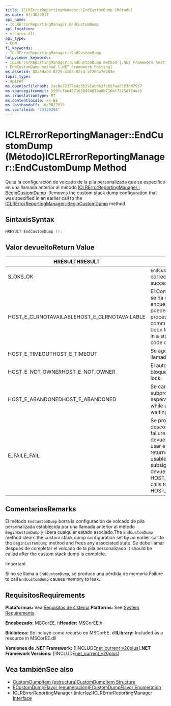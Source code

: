 ```yaml
---
title: ICLRErrorReportingManager::EndCustomDump (Método)
ms.date: 03/30/2017
api_name:
- ICLRErrorReportingManager.EndCustomDump
api_location:
- mscoree.dll
api_type:
- COM
f1_keywords:
- ICLRErrorReportingManager::EndCustomDump
helpviewer_keywords:
- ICLRErrorReportingManager::EndCustomDump method [.NET Framework hosting]
- EndCustomDump method [.NET Framework hosting]
ms.assetid: 88a5da04-8729-4108-82c4-af206a7d483e
topic_type:
- apiref
ms.openlocfilehash: 2acbe72377e4c5b291ab062fcb5faa6503bd7937
ms.sourcegitcommit: 559fcfbe4871636494870a8b716bf7325df34ac5
ms.translationtype: MT
ms.contentlocale: es-ES
ms.lasthandoff: 10/30/2019
ms.locfileid: "73129294"
---
```

# <a name="iclrerrorreportingmanagerendcustomdump-method"></a><span data-ttu-id="9ed0d-102">ICLRErrorReportingManager::EndCustomDump (Método)</span><span class="sxs-lookup"><span data-stu-id="9ed0d-102">ICLRErrorReportingManager::EndCustomDump Method</span></span>
<span data-ttu-id="9ed0d-103">Quita la configuración de volcado de la pila personalizada que se especificó en una llamada anterior al método [ICLRErrorReportingManager:: BeginCustomDump](../../../../docs/framework/unmanaged-api/hosting/iclrerrorreportingmanager-begincustomdump-method.md) .</span><span class="sxs-lookup"><span data-stu-id="9ed0d-103">Removes the custom stack dump configuration that was specified in an earlier call to the [ICLRErrorReportingManager::BeginCustomDump](../../../../docs/framework/unmanaged-api/hosting/iclrerrorreportingmanager-begincustomdump-method.md) method.</span></span>  
  
## <a name="syntax"></a><span data-ttu-id="9ed0d-104">Sintaxis</span><span class="sxs-lookup"><span data-stu-id="9ed0d-104">Syntax</span></span>  
  
```cpp  
HRESULT EndCustomDump ();  
```  
  
## <a name="return-value"></a><span data-ttu-id="9ed0d-105">Valor devuelto</span><span class="sxs-lookup"><span data-stu-id="9ed0d-105">Return Value</span></span>  
  
|<span data-ttu-id="9ed0d-106">HRESULT</span><span class="sxs-lookup"><span data-stu-id="9ed0d-106">HRESULT</span></span>|<span data-ttu-id="9ed0d-107">Descripción</span><span class="sxs-lookup"><span data-stu-id="9ed0d-107">Description</span></span>|  
|-------------|-----------------|  
|<span data-ttu-id="9ed0d-108">S_OK</span><span class="sxs-lookup"><span data-stu-id="9ed0d-108">S_OK</span></span>|<span data-ttu-id="9ed0d-109">`EndCustomDump` devolvió correctamente.</span><span class="sxs-lookup"><span data-stu-id="9ed0d-109">`EndCustomDump` returned successfully.</span></span>|  
|<span data-ttu-id="9ed0d-110">HOST_E_CLRNOTAVAILABLE</span><span class="sxs-lookup"><span data-stu-id="9ed0d-110">HOST_E_CLRNOTAVAILABLE</span></span>|<span data-ttu-id="9ed0d-111">El Common Language Runtime (CLR) no se ha cargado en un proceso o el CLR se encuentra en un estado en el que no puede ejecutar código administrado ni procesar la llamada correctamente.</span><span class="sxs-lookup"><span data-stu-id="9ed0d-111">The common language runtime (CLR) has not been loaded into a process, or the CLR is in a state in which it cannot run managed code or process the call successfully.</span></span>|  
|<span data-ttu-id="9ed0d-112">HOST_E_TIMEOUT</span><span class="sxs-lookup"><span data-stu-id="9ed0d-112">HOST_E_TIMEOUT</span></span>|<span data-ttu-id="9ed0d-113">Se agotó el tiempo de espera de la llamada.</span><span class="sxs-lookup"><span data-stu-id="9ed0d-113">The call timed out.</span></span>|  
|<span data-ttu-id="9ed0d-114">HOST_E_NOT_OWNER</span><span class="sxs-lookup"><span data-stu-id="9ed0d-114">HOST_E_NOT_OWNER</span></span>|<span data-ttu-id="9ed0d-115">El autor de la llamada no posee el bloqueo.</span><span class="sxs-lookup"><span data-stu-id="9ed0d-115">The caller does not own the lock.</span></span>|  
|<span data-ttu-id="9ed0d-116">HOST_E_ABANDONED</span><span class="sxs-lookup"><span data-stu-id="9ed0d-116">HOST_E_ABANDONED</span></span>|<span data-ttu-id="9ed0d-117">Se canceló un evento mientras un subproceso o fibra bloqueados estaba esperando en él.</span><span class="sxs-lookup"><span data-stu-id="9ed0d-117">An event was canceled while a blocked thread or fiber was waiting on it.</span></span>|  
|<span data-ttu-id="9ed0d-118">E_FAIL</span><span class="sxs-lookup"><span data-stu-id="9ed0d-118">E_FAIL</span></span>|<span data-ttu-id="9ed0d-119">Se produjo un error grave desconocido.</span><span class="sxs-lookup"><span data-stu-id="9ed0d-119">An unknown catastrophic failure occurred.</span></span> <span data-ttu-id="9ed0d-120">Una vez que un método devuelve E_FAIL, el CLR ya no se puede usar en el proceso.</span><span class="sxs-lookup"><span data-stu-id="9ed0d-120">After a method returns E_FAIL, the CLR is no longer usable within the process.</span></span> <span data-ttu-id="9ed0d-121">Las llamadas subsiguientes a métodos de hospedaje devuelven HOST_E_CLRNOTAVAILABLE.</span><span class="sxs-lookup"><span data-stu-id="9ed0d-121">Subsequent calls to hosting methods return HOST_E_CLRNOTAVAILABLE.</span></span>|  
  
## <a name="remarks"></a><span data-ttu-id="9ed0d-122">Comentarios</span><span class="sxs-lookup"><span data-stu-id="9ed0d-122">Remarks</span></span>  
 <span data-ttu-id="9ed0d-123">El método `EndCustomDump` borra la configuración de volcado de pila personalizada establecida por una llamada anterior al método `BeginCustomDump` y libera cualquier estado asociado.</span><span class="sxs-lookup"><span data-stu-id="9ed0d-123">The `EndCustomDump` method clears the custom stack dump configuration set by an earlier call to the `BeginCustomDump` method and frees any associated state.</span></span> <span data-ttu-id="9ed0d-124">Se debe llamar después de completar el volcado de la pila personalizado.</span><span class="sxs-lookup"><span data-stu-id="9ed0d-124">It should be called after the custom stack dump is complete.</span></span>  
  
> [!IMPORTANT]
> <span data-ttu-id="9ed0d-125">Si no se llama a `EndCustomDump`, se produce una pérdida de memoria.</span><span class="sxs-lookup"><span data-stu-id="9ed0d-125">Failure to call `EndCustomDump` causes memory to leak.</span></span>  
  
## <a name="requirements"></a><span data-ttu-id="9ed0d-126">Requisitos</span><span class="sxs-lookup"><span data-stu-id="9ed0d-126">Requirements</span></span>  
 <span data-ttu-id="9ed0d-127">**Plataformas:** Vea [Requisitos de sistema](../../../../docs/framework/get-started/system-requirements.md).</span><span class="sxs-lookup"><span data-stu-id="9ed0d-127">**Platforms:** See [System Requirements](../../../../docs/framework/get-started/system-requirements.md).</span></span>  
  
 <span data-ttu-id="9ed0d-128">**Encabezado:** MSCorEE. h</span><span class="sxs-lookup"><span data-stu-id="9ed0d-128">**Header:** MSCorEE.h</span></span>  
  
 <span data-ttu-id="9ed0d-129">**Biblioteca:** Se incluye como recurso en MSCorEE. dll</span><span class="sxs-lookup"><span data-stu-id="9ed0d-129">**Library:** Included as a resource in MSCorEE.dll</span></span>  
  
 <span data-ttu-id="9ed0d-130">**Versiones de .NET Framework:** [!INCLUDE[net_current_v20plus](../../../../includes/net-current-v20plus-md.md)]</span><span class="sxs-lookup"><span data-stu-id="9ed0d-130">**.NET Framework Versions:** [!INCLUDE[net_current_v20plus](../../../../includes/net-current-v20plus-md.md)]</span></span>  
  
## <a name="see-also"></a><span data-ttu-id="9ed0d-131">Vea también</span><span class="sxs-lookup"><span data-stu-id="9ed0d-131">See also</span></span>

- [<span data-ttu-id="9ed0d-132">CustomDumpItem (estructura)</span><span class="sxs-lookup"><span data-stu-id="9ed0d-132">CustomDumpItem Structure</span></span>](../../../../docs/framework/unmanaged-api/hosting/customdumpitem-structure.md)
- [<span data-ttu-id="9ed0d-133">ECustomDumpFlavor (enumeración)</span><span class="sxs-lookup"><span data-stu-id="9ed0d-133">ECustomDumpFlavor Enumeration</span></span>](../../../../docs/framework/unmanaged-api/hosting/ecustomdumpflavor-enumeration.md)
- [<span data-ttu-id="9ed0d-134">ICLRErrorReportingManager (interfaz)</span><span class="sxs-lookup"><span data-stu-id="9ed0d-134">ICLRErrorReportingManager Interface</span></span>](../../../../docs/framework/unmanaged-api/hosting/iclrerrorreportingmanager-interface.md)
